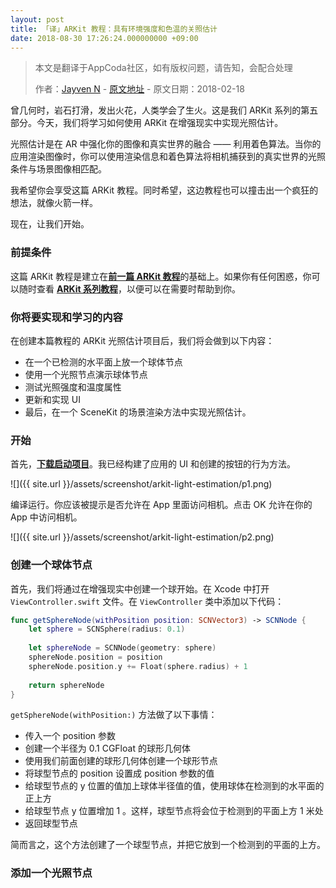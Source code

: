 ```yaml
---
layout: post
title: 「译」ARKit 教程：具有环境强度和色温的关照估计
date: 2018-08-30 17:26:24.000000000 +09:00
---
```


> 本文是翻译于AppCoda社区，如有版权问题，请告知，会配合处理
>  
>  作者：[Jayven N](https://medium.com/@jayvenn)    -    [原文地址](https://www.appcoda.com/arkit-light-estimation/)    -    原文日期：2018-02-18


曾几何时，岩石打滑，发出火花，人类学会了生火。这是我们 ARKit 系列的第五部分。今天，我们将学习如何使用 ARKit 在增强现实中实现光照估计。

光照估计是在 AR 中强化你的图像和真实世界的融合 —— 利用着色算法。当你的应用渲染图像时，你可以使用渲染信息和着色算法将相机捕获到的真实世界的光照条件与场景图像相匹配。

我希望你会享受这篇 ARKit 教程。同时希望，这边教程也可以撞击出一个疯狂的想法，就像火箭一样。


现在，让我们开始。

### 前提条件

这篇 ARKit 教程是建立在[**前一篇 ARKit 教程**](https://emptywalker.github.io/2018/08/arkit-physics-scenekit/)的基础上。如果你有任何困惑，你可以随时查看 [**ARKit 系列教程**](https://www.appcoda.com/tag/arkit/)，以便可以在需要时帮助到你。


### 你将要实现和学习的内容

在创建本篇教程的 ARKit 光照估计项目后，我们将会做到以下内容：

* 在一个已检测的水平面上放一个球体节点
* 使用一个光照节点演示球体节点
* 测试光照强度和温度属性
* 更新和实现 UI
* 最后，在一个 SceneKit 的场景渲染方法中实现光照估计。


### 开始

首先，[**下载启动项目**](https://github.com/appcoda/ARKitLightEstimationDemo/raw/master/ARKitLightEstimationStarter.zip)。我已经构建了应用的 UI 和创建的按钮的行为方法。


![]({{  site.url  }}/assets/screenshot/arkit-light-estimation/p1.png)

编译运行。你应该被提示是否允许在 App 里面访问相机。点击 OK 允许在你的 App 中访问相机。

![]({{  site.url  }}/assets/screenshot/arkit-light-estimation/p2.png)

### 创建一个球体节点

首先，我们将通过在增强现实中创建一个球开始。在 Xcode 中打开 `ViewController.swift` 文件。在 `ViewController` 类中添加以下代码：

```swift
func getSphereNode(withPosition position: SCNVector3) -> SCNNode {
    let sphere = SCNSphere(radius: 0.1)
    
    let sphereNode = SCNNode(geometry: sphere)
    sphereNode.position = position
    sphereNode.position.y += Float(sphere.radius) + 1
    
    return sphereNode
}
```
`getSphereNode(withPosition:)` 方法做了以下事情：

* 传入一个 position 参数
* 创建一个半径为 0.1 CGFloat 的球形几何体
* 使用我们前面创建的球形几何体创建一个球形节点
* 将球型节点的 position 设置成 position 参数的值
* 给球型节点的 y 位置的值加上球体半径值的值，使用球体在检测到的水平面的正上方
* 给球型节点 y 位置增加 1 。这样，球型节点将会位于检测到的平面上方 1 米处
* 返回球型节点

简而言之，这个方法创建了一个球型节点，并把它放到一个检测到的平面的上方。

### 添加一个光照节点





